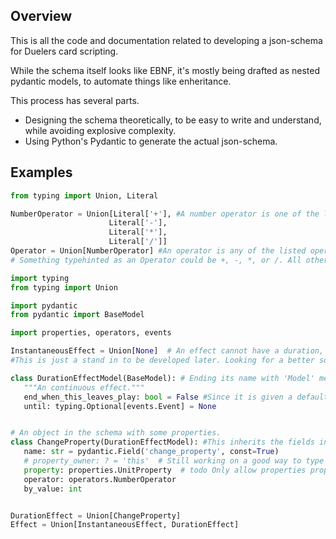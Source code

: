 Overview
-
This is all the code and documentation related to developing a json-schema for Duelers card
 scripting.

While the schema itself looks like EBNF, it's mostly being drafted as nested pydantic models, to
automate things like enheritance.

 
 
This process has several parts.
 - Designing the schema theoretically, to be easy to write and understand, while avoiding
  explosive complexity.
 - Using Python's Pydantic to generate the actual json-schema.
 
Examples
 -  
 ```python
from typing import Union, Literal

NumberOperator = Union[Literal['+'], #A number operator is one of the listed strings.
                       Literal['-'],
                       Literal['*'],
                       Literal['/']]
Operator = Union[NumberOperator] #An operator is any of the listed operator types.
# Something typehinted as an Operator could be +, -, *, or /. All other values will raise.
```
 
 ```python
import typing
from typing import Union

import pydantic
from pydantic import BaseModel

import properties, operators, events

InstantaneousEffect = Union[None]  # An effect cannot have a duration, such as killing a minion.
#This is just a stand in to be developed later. Looking for a better solution than None.

class DurationEffectModel(BaseModel): # Ending its name with 'Model' means its abstract. 
    """An continuous effect."""
    end_when_this_leaves_play: bool = False #Since it is given a default, it's optional.
    until: typing.Optional[events.Event] = None 


# An object in the schema with some properties.
class ChangeProperty(DurationEffectModel): #This inherits the fields in DurationEffectModel
    name: str = pydantic.Field('change_property', const=True)
    # property_owner: ? = 'this'  # Still working on a good way to type this. 
    property: properties.UnitProperty  # todo Only allow properties property_owner has? Or just ignore?
    operator: operators.NumberOperator
    by_value: int


DurationEffect = Union[ChangeProperty]
Effect = Union[InstantaneousEffect, DurationEffect]
```


